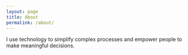 ```yaml
---
layout: page
title: About
permalink: /about/
---
```


I use technology to simplify complex processes and empower people to make meaningful decisions.
